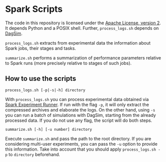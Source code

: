 # Spark Scripts

The code in this repository is licensed under the [Apache License,
version 2](https://www.apache.org/licenses/LICENSE-2.0).
It depends Python and a POSIX shell.
Further, `process_logs.sh` depends on
[DagSim](https://github.com/eubr-bigsea/dagSim).

`process_logs.sh` extracts from experimental data the information about
Spark jobs, their stages and tasks.

`summarize.sh` performs a summarization of performance parameters
relative to Spark runs (more precisely relative to stages of such jobs).

## How to use the scripts

```shell
process_logs.sh [-p|-s|-h] directory
```

With `process_logs.sh` you can process experimental data obtained via
[Spark Experiment
Runner](https://github.com/deib-polimi/Spark-Experiment-Runner).
If run with the flag `-p`, it will only extract the compressed
archives and elaborate the logs.
On the other hand, using `-s` you can run a batch of simulations
with DagSim, starting from the already processed data.
If you do not use any flag, the script will do both steps.

```shell
summarize.sh [-h] [-u number] directory
```

Execute `summarize.sh` and pass the path to the root directory.
If you are considering multi-user experiments,
you can pass the `-u` option to provide this information.
Take into account that you should apply `process_logs.sh -p`
to `directory` beforehand.
